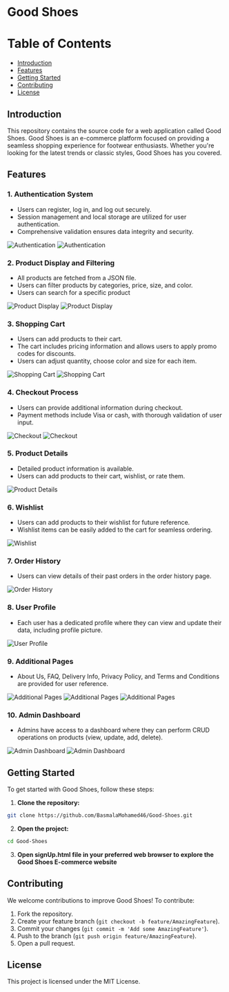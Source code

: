 # Good Shoes

# Table of Contents
- [Introduction](#introduction)
- [Features](#features)
- [Getting Started](#getting-started)
- [Contributing](#contributing)
- [License](#license)

## Introduction

This repository contains the source code for a web application called Good Shoes. Good Shoes is an e-commerce platform focused on providing a seamless shopping experience for footwear enthusiasts. Whether you're looking for the latest trends or classic styles, Good Shoes has you covered.

## Features

### 1. Authentication System
- Users can register, log in, and log out securely.
- Session management and local storage are utilized for user authentication.
- Comprehensive validation ensures data integrity and security.

![Authentication](readmeImgs/signup.jpg)
![Authentication](readmeImgs/login.jpg)

### 2. Product Display and Filtering
- All products are fetched from a JSON file.
- Users can filter products by categories, price, size, and color.
- Users can search for a specific product

![Product Display](readmeImgs/allProducts.jpg)
![Product Display](readmeImgs/search.jpg)

### 3. Shopping Cart
- Users can add products to their cart.
- The cart includes pricing information and allows users to apply promo codes for discounts.
- Users can adjust quantity, choose color and size for each item.
  
![Shopping Cart](readmeImgs/modal.png)
![Shopping Cart](readmeImgs/cart.png)

### 4. Checkout Process
- Users can provide additional information during checkout.
- Payment methods include Visa or cash, with thorough validation of user input.

![Checkout](readmeImgs/payment.png)
![Checkout](readmeImgs/onway.jpg)

### 5. Product Details
- Detailed product information is available.
- Users can add products to their cart, wishlist, or rate them.

![Product Details](readmeImgs/details.jpg)

### 6. Wishlist
- Users can add products to their wishlist for future reference.
- Wishlist items can be easily added to the cart for seamless ordering.

![Wishlist](readmeImgs/wishlist.jpg)

### 7. Order History
- Users can view details of their past orders in the order history page.

![Order History](readmeImgs/orderhistory.png)

### 8. User Profile
- Each user has a dedicated profile where they can view and update their data, including profile picture.

![User Profile](readmeImgs/profile.jpg)

### 9. Additional Pages
- About Us, FAQ, Delivery Info, Privacy Policy, and Terms and Conditions are provided for user reference.

![Additional Pages](readmeImgs/aboutus.jpg)
![Additional Pages](readmeImgs/faq.jpg)
![Additional Pages](readmeImgs/terms.jpg)

### 10. Admin Dashboard
- Admins have access to a dashboard where they can perform CRUD operations on products (view, update, add, delete).

![Admin Dashboard](readmeImgs/admincrud1.png)
![Admin Dashboard](readmeImgs/admincrud2.png)

## Getting Started

To get started with Good Shoes, follow these steps:

1. **Clone the repository:**

```bash
git clone https://github.com/BasmalaMohamed46/Good-Shoes.git
```

2. **Open the project:**

```bash
cd Good-Shoes
```

3. **Open signUp.html file in your preferred web browser to explore the Good Shoes E-commerce website**


## Contributing

We welcome contributions to improve Good Shoes! To contribute:

1. Fork the repository.
2. Create your feature branch (`git checkout -b feature/AmazingFeature`).
3. Commit your changes (`git commit -m 'Add some AmazingFeature'`).
4. Push to the branch (`git push origin feature/AmazingFeature`).
5. Open a pull request.

## License

This project is licensed under the MIT License.



